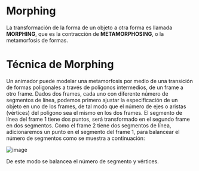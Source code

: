 # Morphing
La transformación de la forma de un objeto a otra forma es llamada **MORPHING**, que es la  contracción de **METAMORPHOSING**, o la metamorfosis de formas.

# Técnica de Morphing
Un animador puede modelar una metamorfosis por medio de una transición de formas poligonales a 
través de polígonos intermedios, de un frame a otro frame.
Dados dos frames, cada uno con diferente número de segmentos de línea, podemos primero ajustar 
la especificación de un objeto en uno de los frames, de tal modo que el número de ejes o aristas 
(vértices) del polígono sea el mismo en los dos frames.
El segmento de línea del frame 1 tiene dos puntos, será transformado en el segundo frame en dos 
segmentos. Como el frame 2 tiene dos segmentos de línea, adicionaremos un punto en el segmento 
del frame 1, para balancear el número de segmentos como se muestra a continuación:

![image](https://github.com/Monserrath1/Tecnica_de_Morphing/assets/130505601/d9785221-c813-4e41-ae81-15c9d80f2e33)

De este modo se balancea el número de segmento y vértices.



